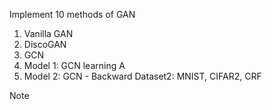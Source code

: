 Implement 10 methods of GAN 
1. Vanilla GAN
2. DiscoGAN
3. GCN
4. Model 1: GCN learning A
5. Model 2: GCN - Backward
Dataset2: MNIST, CIFAR2, CRF 

Note 
 
